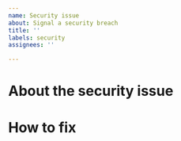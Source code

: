 ```yaml
---
name: Security issue
about: Signal a security breach
title: ''
labels: security 
assignees: ''

---
```


# About the security issue

# How to fix
